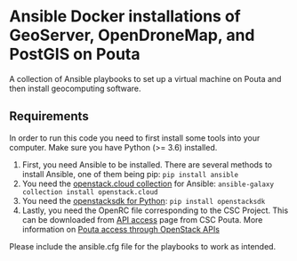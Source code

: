 # Ansible Docker installations of GeoServer, OpenDroneMap, and PostGIS on Pouta

A collection of Ansible playbooks to set up a virtual machine on Pouta and then install geocomputing software.

## Requirements

In order to run this code you need to first install some tools into your computer. Make sure you have Python (>= 3.6) installed.

1. First, you need Ansible to be installed. There are several methods to install Ansible, one of them being pip:
  `pip install ansible`
3. You need the [openstack.cloud collection](https://docs.ansible.com/ansible/latest/collections/openstack/cloud/index.html) for Ansible:
  `ansible-galaxy collection install openstack.cloud`
4. You need the [openstacksdk for Python](https://pypi.org/project/openstacksdk/):
  `pip install openstacksdk`
5. Lastly, you need the OpenRC file corresponding to the CSC Project. This can be downloaded from [API access](https://pouta.csc.fi/dashboard/project/api_access/) page from CSC Pouta. More information on [Pouta access through OpenStack APIs](https://docs.csc.fi/cloud/pouta/api-access/)


Please include the ansible.cfg file for the playbooks to work as intended.
